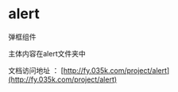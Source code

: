 # alert
弹框组件

主体内容在alert文件夹中

文档访问地址 ： [http://fy.035k.com/project/alert](http://fy.035k.com/project/alert)
